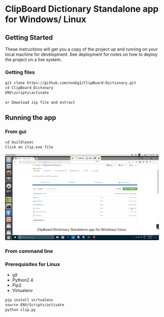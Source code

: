 # ClipBoard Dictionary Standalone app for Windows/ Linux

## Getting Started

These instructions will get you a copy of the project up and running on your local machine for development. See deployment for notes on how to deploy the project on a live system.


### Getting files

```
git clone https://github.com/noobg1/ClipBoard-Dictionary.git
cd ClipBoard_Dictonary
ENV\scripts\activate

or Download zip file and extract

```
## Running the app


### From gui
```
cd build\exec
Click on clip.exe file
```
![Demo](out.gif?raw=true "Demo : Windows gui mode")

### From command line 

### Prerequisites for Linux

* git
* Python2.4
* Pip2
* Virtualenv

```
pip install virtualenv
source ENV/Scripts/activate
python clip.py


```